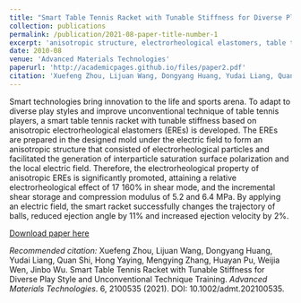 ```yaml
---
title: "Smart Table Tennis Racket with Tunable Stiffness for Diverse Play Styles and Unconventional Technique Training"
collection: publications
permalink: /publication/2021-08-paper-title-number-1
excerpt: 'anisotropic structure, electrorheological elastomers, table tennis racket, tunable stiffness'
date: 2010-08
venue: 'Advanced Materials Technologies'
paperurl: 'http://academicpages.github.io/files/paper2.pdf'
citation: 'Xuefeng Zhou, Lijuan Wang, Dongyang Huang, Yudai Liang, Quan Shi, Hong Yaying, Mengying Zhang, Huayan Pu, Weijia Wen, Jinbo Wu. Smart Table Tennis Racket with Tunable Stiffness for Diverse Play Style and Unconventional Technique Training. *Advanced Materials Technologies*. 6, 2100535 (2021). DOI: 10.1002/admt.202100535.'
---
```

Smart technologies bring innovation to the life and sports arena. To adapt to diverse play styles and improve unconventional technique of table tennis players, a smart table tennis racket with tunable stiffness based on anisotropic electrorheological elastomers (EREs) is developed. The EREs are prepared in the designed mold under the electric field to form an anisotropic structure that consisted of electrorheological particles and facilitated the generation of interparticle saturation surface polarization and the local electric field. Therefore, the electrorheological property of anisotropic EREs is significantly promoted, attaining a relative electrorheological effect of 17 160% in shear mode, and the incremental shear storage and compression modulus of 5.2 and 6.4 MPa. By applying an electric field, the smart racket successfully changes the trajectory of balls, reduced ejection angle by 11% and increased ejection velocity by 2%.

[Download paper here](http://academicpages.github.io/files/paper2.pdf)

*Recommended citation:* Xuefeng Zhou, Lijuan Wang, Dongyang Huang, Yudai Liang, Quan Shi, Hong Yaying, Mengying Zhang, Huayan Pu, Weijia Wen, Jinbo Wu. Smart Table Tennis Racket with Tunable Stiffness for Diverse Play Style and Unconventional Technique Training. *Advanced Materials Technologies*. 6, 2100535 (2021). DOI: 10.1002/admt.202100535.
